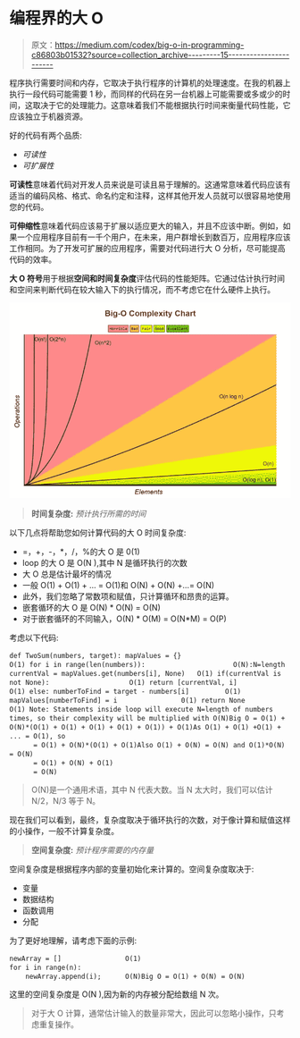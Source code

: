 # 编程界的大 O

> 原文：<https://medium.com/codex/big-o-in-programming-c86803b01532?source=collection_archive---------15----------------------->

程序执行需要时间和内存，它取决于执行程序的计算机的处理速度。在我的机器上执行一段代码可能需要 1 秒，而同样的代码在另一台机器上可能需要或多或少的时间，这取决于它的处理能力。这意味着我们不能根据执行时间来衡量代码性能，它应该独立于机器资源。

好的代码有两个品质:

*   *可读性*
*   *可扩展性*

**可读性**意味着代码对开发人员来说是可读且易于理解的。这通常意味着代码应该有适当的编码风格、格式、命名约定和注释，这样其他开发人员就可以很容易地使用您的代码。

**可伸缩性**意味着代码应该易于扩展以适应更大的输入，并且不应该中断。例如，如果一个应用程序目前有一千个用户，在未来，用户群增长到数百万，应用程序应该工作相同。为了开发可扩展的应用程序，需要对代码进行大 O 分析，尽可能提高代码的效率。

**大 O 符号**用于根据**空间和时间复杂度**评估代码的性能矩阵。它通过估计执行时间和空间来判断代码在较大输入下的执行情况，而不考虑它在什么硬件上执行。

![](img/89ce91cfb9d2b5a4936bc96f6e874616.png)

> **时间复杂度:** *预计执行所需的时间*

以下几点将帮助您如何计算代码的大 O 时间复杂度:

*   =，+，-，*，/，%的大 O 是 0(1)
*   loop 的大 O 是 O(N ),其中 N 是循环执行的次数
*   大 O 总是估计最坏的情况
*   一般 O(1) + O(1) + … = O(1)和 O(N) + O(N) +…= O(N)
*   此外，我们忽略了常数项和赋值，只计算循环和昂贵的运算。
*   嵌套循环的大 O 是 O(N) * O(N) = O(N)
*   对于嵌套循环的不同输入，O(N) * O(M) = O(N*M) = O(P)

考虑以下代码:

```
def TwoSum(numbers, target): mapValues = {}                                     O(1) for i in range(len(numbers)):                      O(N):N=length currentVal = mapValues.get(numbers[i], None)   O(1) if(currentVal is not None):                    O(1) return [currentVal, i]                     O(1) else: numberToFind = target - numbers[i]         O(1) mapValues[numberToFind] = i                0(1) return None                                        O(1) Note: Statements inside loop will execute N=length of numbers times, so their complexity will be multiplied with O(N)Big O = O(1) + O(N)*(O(1) + O(1) + O(1) + O(1) + O(1)) + O(1)As O(1) + O(1) +O(1) + ... = O(1), so
      = O(1) + O(N)*(O(1) + O(1)Also O(1) + O(N) = O(N) and O(1)*O(N) = O(N)
      = O(1) + O(N) + O(1)
      = O(N) 
```

> O(N)是一个通用术语，其中 N 代表大数。当 N 太大时，我们可以估计 N/2，N/3 等于 N。

现在我们可以看到，最终，复杂度取决于循环执行的次数，对于像计算和赋值这样的小操作，一般不计算复杂度。

> **空间复杂度:** *预计程序需要的内存量*

空间复杂度是根据程序内部的变量初始化来计算的。空间复杂度取决于:

*   变量
*   数据结构
*   函数调用
*   分配

为了更好地理解，请考虑下面的示例:

```
newArray = []                O(1)
for i in range(n):
    newArray.append(i);      O(N)Big O = O(1) + O(N) = O(N)
```

这里的空间复杂度是 O(N ),因为新的内存被分配给数组 N 次。

> 对于大 O 计算，通常估计输入的数量非常大，因此可以忽略小操作，只考虑重复操作。